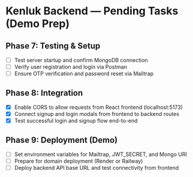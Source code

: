 # Kenluk Backend — Pending Tasks (Demo Prep)

## Phase 7: Testing & Setup
- [ ] Test server startup and confirm MongoDB connection
- [ ] Verify user registration and login via Postman
- [ ] Ensure OTP verification and password reset via Mailtrap

## Phase 8: Integration
- [x] Enable CORS to allow requests from React frontend (localhost:5173)
- [x] Connect signup and login modals from frontend to backend routes
- [x] Test successful login and signup flow end-to-end

## Phase 9: Deployment (Demo)
- [ ] Set environment variables for Mailtrap, JWT_SECRET, and Mongo URI
- [ ] Prepare for domain deployment (Render or Railway)
- [ ] Deploy backend API base URL and test connectivity from frontend
